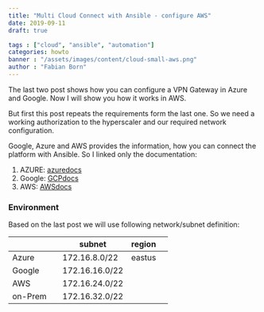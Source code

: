```yaml
---
title: "Multi Cloud Connect with Ansible - configure AWS"
date: 2019-09-11
draft: true

tags : ["cloud", "ansible", "automation"]
categories: howto
banner : "/assets/images/content/cloud-small-aws.png"
author : "Fabian Born"
---
```


The last two post shows how you can configure a VPN Gateway in Azure and Google. Now I will show you how it works in AWS.

But first this post repeats the requirements form the last one. So we need a working authorization to the hyperscaler and our required network configuration. 

Google, Azure and AWS provides the information, how you can connect the platform with Ansible. So I linked only the documentation:

 1. AZURE: [azuredocs]
 2. Google: [GCPdocs]
 3. AWS: [AWSdocs]


### Environment
Based on the last post we will use following network/subnet definition:

|         | | subnet          | region  |   |
|----|----|----|----|----|
| Azure   | |172.16.8.0/22   | eastus  |   |
| Google  | |172.16.16.0/22  |   |   |
| AWS     | |172.16.24.0/22  |   |   | 
| on-Prem | |172.16.32.0/22  |   |   |





 <!---  
    Reference/Links which are included in text
 --->
 <!---  
    Reference/Links which are included in text
 --->
[awsdocs]: https://docs.ansible.com/ansible/2.8/scenario_guides/guide_aws.html "AWS docs"
[gcpdocs]: https://docs.ansible.com/ansible/2.8/scenario_guides/guide_gce.html "GCP ansible docs"
[azuredocs]: https://docs.ansible.com/ansible/2.8/scenario_guides/guide_azure.html "Azure ansible docs"

[aws]: https://aws.amazon.com "AWS"
[gcp]: https://cloud.google.com "Google"
[azure]: https://portal.azure.com "Azure"

